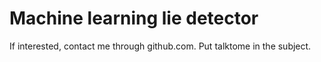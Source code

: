 # Machine learning lie detector

If interested, contact me through github.com. Put talktome in the subject.

